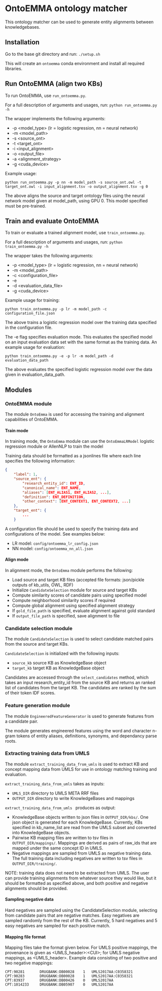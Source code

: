 
# OntoEMMA ontology matcher

This ontology matcher can be used to generate entity alignments between knowledgebases.

## Installation

Go to the base git directory and run: `./setup.sh`

This will create an `ontoemma` conda environment and install all required libraries.

## Run OntoEMMA (align two KBs)
To run OntoEMMA, use `run_ontoemma.py`. 

For a full description of arguments and usages, run: `python run_ontoemma.py -h`

The wrapper implements the following arguments:

- -p \<model_type> (lr = logistic regression, nn = neural network)
- -m \<model_path>
- -s \<source_ont> 
- -t \<target_ont>
- -i \<input_alignment>
- -o \<output_file>
- -a \<alignment_strategy>
- -g \<cuda_device>

Example usage: 

`python run_ontoemma.py -p nn -m model_path -s source_ont.owl -t target_ont.owl -i input_alignment.tsv -o output_alignment.tsv -g 0`

The above aligns the source and target ontology files using the neural network model given at model_path, using GPU 0. This model specified must be pre-trained.

## Train and evaluate OntoEMMA
To train or evaluate a trained alignment model, use `train_ontoemma.py`. 

For a full description of arguments and usages, run: `python train_ontoemma.py -h`

The wrapper takes the following arguments:

- -p \<model_type> (lr = logistic regression, nn = neural network)
- -m \<model_path>
- -c \<configuration_file>
- -e 
- -d \<evaluation\_data\_file>
- -g \<cuda_device>

Example usage for training:

`python train_ontoemma.py -p lr -m model_path -c configuration_file.json`

The above trains a logistic regression model over the training data specified in the configuration file.

The -e flag specifies evaluation mode. This evaluates the specified model on an input evaluation data set with the same format as the training data. An example usage for evaluation:

`python train_ontoemma.py -e -p lr -m model_path -d evaluation_data_path`

The above evaluates the specified logistic regression model over the data given in evaluation\_data\_path.

## Modules

### OntoEMMA module
The module `OntoEmma` is used for accessing the training and alignment capabilities of OntoEMMA.

#### Train mode
In training mode, the `OntoEmma` module can use the `OntoEmmaLRModel` logistic regression module or AllenNLP to train the model

Training data should be formatted as a jsonlines file where each line specifies the following information:

```json
{
	"label": 1,
	"source_ent": {
		"research_entity_id": ENT_ID,
		"canonical_name": ENT_NAME,
		"aliases": [ENT_ALIAS1, ENT_ALIAS2, ...],
		"definition": ENT_DEFINITION,
		"other_context": [ENT_CONTEXT1, ENT_CONTEXT2, ...]
	},
	"target_ent": {
		...
	}
```

A configuration file should be used to specify the training data and configurations of the model. See examples below:

- LR model: `config/ontoemma_lr_config.json`
- NN model: `config/ontoemma_nn_all.json`

#### Align mode
In alignment mode, the `OntoEmma` module performs the following:

- Load source and target KB files (accepted file formats: json/pickle outputs of kb_utils, OWL, RDF)
- Initialize `CandidateSelection` module for source and target KBs
- Compute similarity scores of candidate pairs using specified model
- Compute neighborhood similarity scores if required
- Compute global alignment using specified alignment strategy
- If `gold_file_path` is specified, evaluate alignment against gold standard
- If `output_file_path` is specified, save alignment to file

### Candidate selection module
The module `CandidateSelection` is used to select candidate matched pairs from the source and target KBs.

`CandidateSelection` is initialized with the following inputs:

- `source_kb` source KB as KnowledgeBase object
- `target_kb` target KB as KnowledgeBase object

Candidates are accessed through the `select_candidates` method, which takes an input research_entity_id from the source KB and returns an ranked list of candidates from the target KB. The candidates are ranked by the sum of their token IDF scores.

### Feature generation module
The module `EngineeredFeatureGenerator` is used to generate features from a candidate pair.

The module generates engineered features using the word and character n-gram tokens of entity aliases, definitions, synonyms, and dependancy parse roots. 

### Extracting training data from UMLS
The module `extract_training_data_from_umls` is used to extract KB and concept mapping data from UMLS for use in ontology matching training and evaluation.

`extract_training_data_from_umls` takes as inputs:

- `UMLS_DIR` directory to UMLS META RRF files
- `OUTPUT_DIR` directory to write KnowledgeBases and mappings

`extract_training_data_from_umls ` produces as output:

- KnowledgeBase objects written to json files in `OUTPUT_DIR/kbs/`. One json object is generated for each KnowledgeBase. Currently, KBs specified in kb_name_list are read from the UMLS subset and converted into KnowledgeBase objects.
- Pairwise KB mapping files are written to tsv files in `OUTPUT_DIR/mappings/`. Mappings are derived as pairs of raw_ids that are mapped under the same concept ID in UMLS.
- Negative mappings are sampled from UMLS as negative training data. The full training data including negatives are written to tsv files in `OUTPUT_DIR/training/`.

NOTE: training data does not need to be extracted from UMLS. The user can provide training alignments from whatever source they would like, but it should be formatted as specified above, and both positive and negative alignments should be provided.

#### Sampling negative data

Hard negatives are sampled using the CandidateSelection module, selecting from candidate pairs that are negative matches. Easy negatives are sampled randomly from the rest of the KB. Currently, 5 hard negatives and 5 easy negatives are sampled for each positive match.

#### Mapping file format

Mapping files take the format given below. For UMLS positive mappings, the provenance is given as \<UMLS\_header\>:\<CUI\>; for UMLS negative mappings, as \<UMLS\_header\>. Example data consisting of two positive and two negative mappings:

```
CPT:90281		DRUGBANK:DB00028	1	UMLS2017AA:C0358321
CPT:90283		DRUGBANK:DB00028	1	UMLS2017AA:C0358321
CPT:83937		DRUGBANK:DB00426	0	UMLS2017AA
CPT:1014233		DRUGBANK:DB05907	0	UMLS2017AA
```